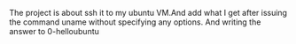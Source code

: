 The project is about ssh it to my ubuntu VM.And add what I get after issuing the command uname without specifying any options. And writing the answer to 0-helloubuntu 
